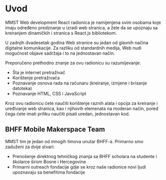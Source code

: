 # Uvod

MMST Web development React radionica je namijenjena svim osobama koje imaju određeno predznanje u izradi web stranica, a žele da se upoznaju sa kreiranjem dinamičkih i stranica s React.js bibliotekom.

U zadnjih dvadesetak godina Web stranice su jedan od glavnih načina digitalne komunikacije.
Za razliku od standardnih medija, Web nudi mogućnost objave sadržaja i to na jednostavan način.

Preporučeno prethodno znanje za ovu radionicu su razumijevanje:

- Šta je internet pretraživač
- Korištenje pretraživača
- Poznavanje osnova rada na računaru (kreiranje, izmjene i brisanje datoteka)
- Poznavanje HTML, CSS i JavaScript

Kroz ovu radionicu ćete naučiti korištenje raznih alata i opcija za kreiranje i uređivanje web stranica, kao i njihovih elemenata na moderan način, pored čega ćete imati priliku naučiti pisati uredan, jednostavan kod.

## BHFF Mobile Makerspace Team

MMST tim je jedan od mnogih timova unutar BHFF-a.
Primarno smo zaduženi za dvije stvari:

- Prenošenje direktnog tehničkog znanja sa BHFF scholara na studente i školarce širom Bosne i Hercegovine
- Primarni outreach fondacije gdje se kroz naše radionice novi ljudi upoznavaju sa benefitima fondacije
